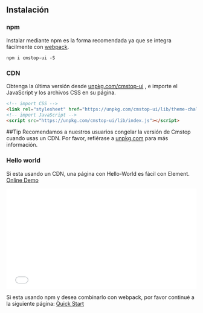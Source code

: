 ## Instalación

### npm

Instalar mediante npm es la forma recomendada ya que se integra fácilmente con [webpack](https://webpack.js.org/).

```shell
npm i cmstop-ui -S
```

### CDN

Obtenga la última versión desde [unpkg.com/cmstop-ui](https://unpkg.com/cmstop-ui/) , e importe el JavaScript y los archivos CSS en su página.

```html
<!-- import CSS -->
<link rel="stylesheet" href="https://unpkg.com/cmstop-ui/lib/theme-chalk/index.css">
<!-- import JavaScript -->
<script src="https://unpkg.com/cmstop-ui/lib/index.js"></script>
```

##Tip
Recomendamos a nuestros usuarios congelar la versión de Cmstop cuando usas un CDN. Por favor, refiérase a [unpkg.com](https://unpkg.com) para más información.

### Hello world

Si esta usando un CDN, una página con Hello-World es fácil con Element. [Online Demo](https://codepen.io/ziyoung/pen/rRKYpd)

<iframe height="265" style="width: 100%;" scrolling="no" title="Cmstop demo" src="//codepen.io/ziyoung/embed/rRKYpd/?height=265&theme-id=light&default-tab=html,result" frameborder="no" allowtransparency="true" allowfullscreen="true">
  See the Pen <a href='https://codepen.io/ziyoung/pen/rRKYpd/'>Cmstop demo</a> by hetech
  (<a href='https://codepen.io/ziyoung'>@ziyoung</a>) on <a href='https://codepen.io'>CodePen</a>.
</iframe>

Si esta usando npm y desea combinarlo con webpack, por favor continué a la siguiente página: [Quick Start](/#/es/component/quickstart)
